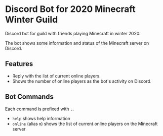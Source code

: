 # Discord Bot for 2020 Minecraft Winter Guild

Discord bot for guild with friends playing Minecraft in winter 2020.

The bot shows some information and status of the Minecraft server on Discord.

## Features

- Reply with the list of current online players.
- Shows the number of online players as the bot's activity on Discord.

## Bot Commands

Each command is prefixed with `.`.

- `help` shows help information
- `online` (alias `m`) shows the list of current online players on the Minecraft server

